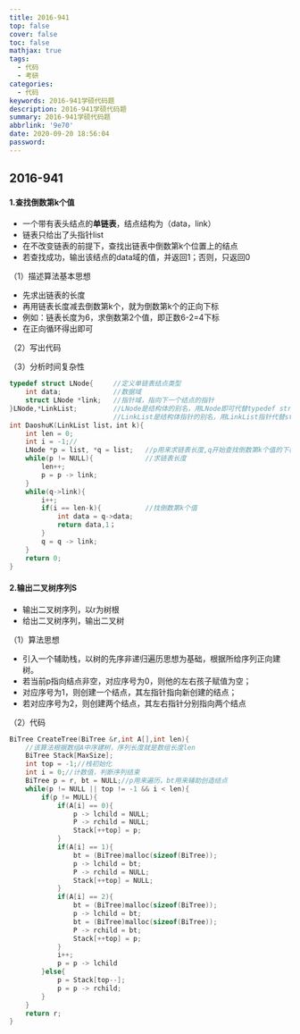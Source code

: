 ```yaml
---
title: 2016-941
top: false
cover: false
toc: false
mathjax: true
tags:
  - 代码
  - 考研
categories:
  - 代码
keywords: 2016-941学硕代码题
description: 2016-941学硕代码题
summary: 2016-941学硕代码题
abbrlink: '9e70'
date: 2020-09-20 18:56:04
password:
---
```

## 2016-941

#### 1.查找倒数第k个值

- 一个带有表头结点的**单链表**，结点结构为（data，link）
- 链表只给出了头指针list
- 在不改变链表的前提下，查找出链表中倒数第k个位置上的结点
- 若查找成功，输出该结点的data域的值，并返回1；否则，只返回0

（1）描述算法基本思想

- 先求出链表的长度
- 再用链表长度减去倒数第k个，就为倒数第k个的正向下标
- 例如：链表长度为6，求倒数第2个值，即正数6-2=4下标
- 在正向循环得出即可

（2）写出代码

（3）分析时间复杂性

```c
typedef struct LNode{     //定义单链表结点类型
    int data;             //数据域
    struct LNode *link;   //指针域，指向下一个结点的指针
}LNode,*LinkList;         //LNode是结构体的别名，用LNode即可代替typedef struct LNode
                          //LinkList是结构体指针的别名，用LinkList指针代替struct LNode *next
int DaoshuK(LinkList list，int k){
    int len = 0;
    int i = -1;//
    LNode *p = list, *q = list;   //p用来求链表长度,q开始查找倒数第k个值的下标
    while(p != NULL){             //求链表长度
        len++;
        p = p -> link;
    }
    while(q->link){
        i++;
        if(i == len-k){           //找倒数第k个值
            int data = q->data;
            return data,1；
        }
        q = q -> link;
    }
    return 0;    
}
```

#### 2.输出二叉树序列S

- 输出二叉树序列，以r为树根
- 给出二叉树序列，输出二叉树

（1）算法思想

- 引入一个辅助栈，以树的先序非递归遍历思想为基础，根据所给序列正向建树。
- 若当前p指向结点非空，对应序号为0，则他的左右孩子赋值为空；
- 对应序号为1，则创建一个结点，其左指针指向新创建的结点；
- 若对应序号为2，则创建两个结点，其左右指针分别指向两个结点

（2）代码

```c
BiTree CreateTree(BiTree &r,int A[],int len){
    //该算法根据数组A中序建树，序列长度就是数组长度len
    BiTree Stack[MaxSize];
    int top = -1;//栈初始化
    int i = 0;//计数值，判断序列结束
    BiTree p = r, bt = NULL;//p用来遍历，bt用来辅助创造结点
    while(p != NULL || top != -1 && i < len){
        if(p != MULL){
            if(A[i] == 0){
                p -> lchild = NULL;
                P -> rchild = NULL;
                Stack[++top] = p;
            }
            if(A[i] == 1){
                bt = (BiTree)malloc(sizeof(BiTree));
                p -> lchild = bt;
                P -> rchild = NULL;
                Stack[++top] = NULL;
            }
            if(A[i] == 2){
                bt = (BiTree)malloc(sizeof(BiTree));
                p -> lchild = bt;
                bt = (BiTree)malloc(sizeof(BiTree));
                P -> rchild = bt;
                Stack[++top] = p;
            }
            i++;
            p = p -> lchild
        }else{
            p = Stack[top--];
            p = p -> rchild;
        }
    }
    return r;
}
```
